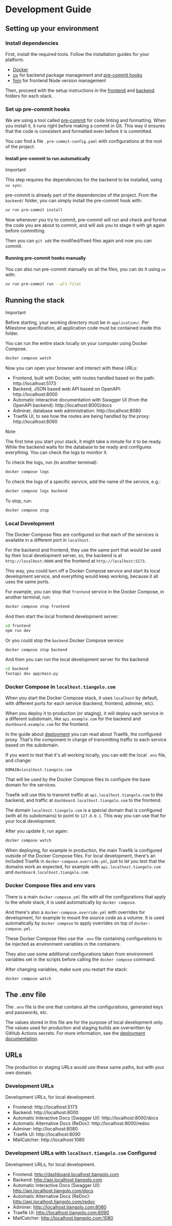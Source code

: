 # Development Guide

## Setting up your environment

### Install dependencies

First, install the required tools. Follow the installation guides for your platform.
* [Docker](https://www.docker.com/)
* [uv](https://docs.astral.sh/uv/) for backend package management and [pre-commit hooks](#set-up-pre-commit-hooks)
* [fnm](https://github.com/Schniz/fnm) for frontend Node version management

Then, proceed with the setup instructions in the [frontend](./application/frontend/README.md) and [backend](./application/backend/README.md) folders for each stack.

### Set up pre-commit hooks

We are using a tool called [pre-commit](https://pre-commit.com/) for code linting and formatting. When you install it, it runs right before making a commit in Git. This way it ensures that the code is consistent and formatted even before it is committed.

You can find a file `.pre-commit-config.yaml` with configurations at the root of the project.

#### Install pre-commit to run automatically

> [!IMPORTANT]
> This step requires the dependencies for the backend to be installed, using `uv sync`.

pre-commit is already part of the dependencies of the project. From the `backend/` folder, you can simply install the pre-commit hook with:

```bash
uv run pre-commit install
```

Now whenever you try to commit, pre-commit will run and check and format the code you are about to commit, and will ask you to stage it with git again before committing.

Then you can `git add` the modified/fixed files again and now you can commit.

#### Running pre-commit hooks manually

You can also run pre-commit manually on all the files, you can do it using `uv` with:

```bash
uv run pre-commit run --all-files
```
<!--
```
check for added large files..............................................Passed
check toml...............................................................Passed
check yaml...............................................................Passed
ruff.....................................................................Passed
ruff-format..............................................................Passed
eslint...................................................................Passed
prettier.................................................................Passed
```
-->

## Running the stack

> [!IMPORTANT]
> Before starting, your working directory must be in `application/`. Per Milestone specification, all application code must be contained inside this folder.

You can run the entire stack locally on your computer using Docker Compose.

```bash
docker compose watch
```

Now you can open your browser and interact with these URLs:

* Frontend, built with Docker, with routes handled based on the path: http://localhost:5173
* Backend, JSON based web API based on OpenAPI: http://localhost:8000
* Automatic interactive documentation with Swagger UI (from the OpenAPI backend): http://localhost:8000/docs
* Adminer, database web administration: http://localhost:8080
* Traefik UI, to see how the routes are being handled by the proxy: http://localhost:8090

> [!NOTE]
> The first time you start your stack, it might take a minute for it to be ready. While the backend waits for the database to be ready and configures everything. You can check the logs to monitor it.

To check the logs, run (in another terminal):

```bash
docker compose logs
```

To check the logs of a specific service, add the name of the service, e.g.:

```bash
docker compose logs backend
```

To stop, run:

```bash
docker compose stop
```

### Local Development

The Docker Compose files are configured so that each of the services is available in a different port in `localhost`.

For the backend and frontend, they use the same port that would be used by their local development server, so, the backend is at `http://localhost:8000` and the frontend at `http://localhost:5173`.

This way, you could turn off a Docker Compose service and start its local development service, and everything would keep working, because it all uses the same ports.

For example, you can stop that `frontend` service in the Docker Compose, in another terminal, run:

```bash
docker compose stop frontend
```

And then start the local frontend development server:

```bash
cd frontend
npm run dev
```

Or you could stop the `backend` Docker Compose service:

```bash
docker compose stop backend
```

And then you can run the local development server for the backend:

```bash
cd backend
fastapi dev app/main.py
```

### Docker Compose in `localhost.tiangolo.com`

When you start the Docker Compose stack, it uses `localhost` by default, with different ports for each service (backend, frontend, adminer, etc).

When you deploy it to production (or staging), it will deploy each service in a different subdomain, like `api.example.com` for the backend and `dashboard.example.com` for the frontend.

In the guide about [deployment](deployment.md) you can read about Traefik, the configured proxy. That's the component in charge of transmitting traffic to each service based on the subdomain.

If you want to test that it's all working locally, you can edit the local `.env` file, and change:

```dotenv
DOMAIN=localhost.tiangolo.com
```

That will be used by the Docker Compose files to configure the base domain for the services.

Traefik will use this to transmit traffic at `api.localhost.tiangolo.com` to the backend, and traffic at `dashboard.localhost.tiangolo.com` to the frontend.

The domain `localhost.tiangolo.com` is a special domain that is configured (with all its subdomains) to point to `127.0.0.1`. This way you can use that for your local development.

After you update it, run again:

```bash
docker compose watch
```

When deploying, for example in production, the main Traefik is configured outside of the Docker Compose files. For local development, there's an included Traefik in `docker-compose.override.yml`, just to let you test that the domains work as expected, for example with `api.localhost.tiangolo.com` and `dashboard.localhost.tiangolo.com`.

### Docker Compose files and env vars

There is a main `docker-compose.yml` file with all the configurations that apply to the whole stack, it is used automatically by `docker compose`.

And there's also a `docker-compose.override.yml` with overrides for development, for example to mount the source code as a volume. It is used automatically by `docker compose` to apply overrides on top of `docker-compose.yml`.

These Docker Compose files use the `.env` file containing configurations to be injected as environment variables in the containers.

They also use some additional configurations taken from environment variables set in the scripts before calling the `docker compose` command.

After changing variables, make sure you restart the stack:

```bash
docker compose watch
```

## The .env file

The `.env` file is the one that contains all the configurations, generated keys and passwords, etc.

The values stored in this file are for the purpose of local development only. The values used for production and staging builds are overwritten by GitHub Actions secrets. For more information, see the [deployment documentation](./deployment.md).

## URLs

The production or staging URLs would use these same paths, but with your own domain.

### Development URLs

Development URLs, for local development.
* Frontend: http://localhost:5173
* Backend: http://localhost:8000
* Automatic Interactive Docs (Swagger UI): http://localhost:8000/docs
* Automatic Alternative Docs (ReDoc): http://localhost:8000/redoc
* Adminer: http://localhost:8080
* Traefik UI: http://localhost:8090
* MailCatcher: http://localhost:1080

### Development URLs with `localhost.tiangolo.com` Configured
Development URLs, for local development.
* Frontend: http://dashboard.localhost.tiangolo.com
* Backend: http://api.localhost.tiangolo.com
* Automatic Interactive Docs (Swagger UI): http://api.localhost.tiangolo.com/docs
* Automatic Alternative Docs (ReDoc): http://api.localhost.tiangolo.com/redoc
* Adminer: http://localhost.tiangolo.com:8080
* Traefik UI: http://localhost.tiangolo.com:8090
* MailCatcher: http://localhost.tiangolo.com:1080
